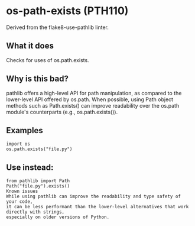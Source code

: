 # os-path-exists (PTH110)
Derived from the flake8-use-pathlib linter.
## What it does
Checks for uses of os.path.exists.
## Why is this bad?
pathlib offers a high-level API for path manipulation, as compared to
the lower-level API offered by os.path. When possible, using Path object
methods such as Path.exists() can improve readability over the os.path
module's counterparts (e.g., os.path.exists()).
## Examples
```
import os
os.path.exists("file.py")
```
## Use instead:
```
from pathlib import Path
Path("file.py").exists()
Known issues
While using pathlib can improve the readability and type safety of your code,
it can be less performant than the lower-level alternatives that work directly with strings,
especially on older versions of Python.
```